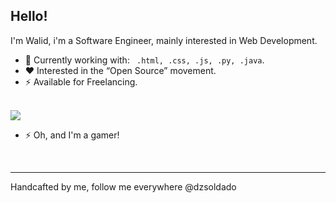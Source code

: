 ## Hello!

I'm Walid, i'm a Software Engineer, mainly interested in Web Development.

- 🔭 Currently working with: ` .html, .css, .js, .py, .java`.
- ❤️ Interested in the “Open Source” movement.
- ⚡ Available for Freelancing.
<br /><br />

<img src="hero.gif"/>
<br />

- ⚡ Oh, and I'm a gamer!
<br />

---

Handcafted by me, follow me everywhere @dzsoldado
